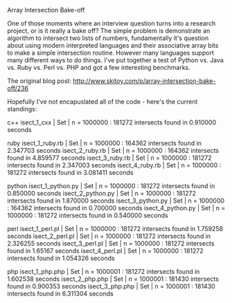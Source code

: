 Array Intersection Bake-off

One of those moments where an interview question turns into a research
project, or is it really a bake off?  The simple problem is demonstrate
an algorithm to intersect two lists of numbers, fundamentally it's
question about using modern interpreted languages and their associative
array bits to make a simple intersection routine.  However many languages
support many different ways to do things.  I've put together a test
of Python vs. Java vs. Ruby vs. Perl vs. PHP and got a few interesting
benchmarks.

The original blog post:
   http://www.skitoy.com/p/array-intersection-bake-off/236

Hopefully I've not encapuslated all of the code -  here's the current standings:

c++
isect_1_cxx | Set   | n = 1000000 : 181272 intersects found in 0.910000 seconds

ruby
isect_1_ruby.rb  | Set   | n = 1000000 : 164362 intersects found in 2.347703 seconds
isect_2_ruby.rb  | Set   | n = 1000000 : 164362 intersects found in 4.859577 seconds
isect_3_ruby.rb  | Set   | n = 1000000 : 181272 intersects found in 2.347003 seconds
isect_4_ruby.rb  | Set   | n = 1000000 : 181272 intersects found in 3.081411 seconds

python
isect_1_python.py  | Set   | n = 1000000 : 181272 intersects found in 0.850000 seconds
isect_2_python.py  | Set   | n = 1000000 : 181272 intersects found in 1.870000 seconds
isect_3_python.py  | Set   | n = 1000000 : 164362 intersects found in 0.700000 seconds
isect_4_python.py  | Set   | n = 1000000 : 181272 intersects found in 0.540000 seconds

perl
isect_1_perl.pl  | Set   | n = 1000000 : 181272 intersects found in 1.759258 seconds
isect_2_perl.pl  | Set   | n = 1000000 : 181272 intersects found in 2.326255 seconds
isect_3_perl.pl  | Set   | n = 1000000 : 181272 intersects found in 1.65167 seconds
isect_4_perl.pl  | Set   | n = 1000000 : 181272 intersects found in 1.054326 seconds

php
isect_1_php.php  | Set   | n = 1000001 : 181272 intersects found in 1.602538 seconds
isect_2_php.php  | Set   | n = 1000001 : 181430 intersects found in 0.900353 seconds
isect_3_php.php  | Set   | n = 1000001 : 181430 intersects found in 6.311304 seconds
